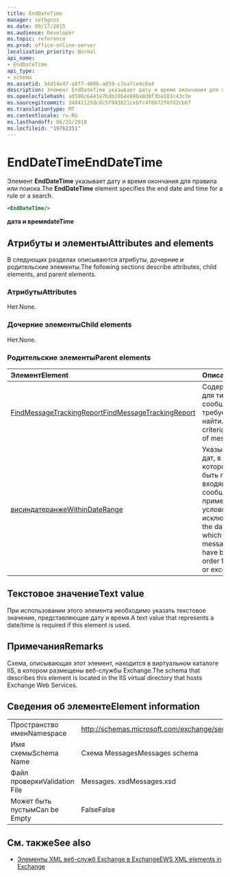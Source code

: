 ```yaml
---
title: EndDateTime
manager: sethgros
ms.date: 09/17/2015
ms.audience: Developer
ms.topic: reference
ms.prod: office-online-server
localization_priority: Normal
api_name:
- EndDateTime
api_type:
- schema
ms.assetid: 54d14e47-a8f7-400b-a859-c7ea7ce4c6a4
description: Элемент EndDateTime указывает дату и время окончания для правила или поиска.
ms.openlocfilehash: ad596c6441e7bdb10b4e886a8d0f3ba183c43c3e
ms.sourcegitcommit: 34041125dc8c5f993b21cebfc4f8b72f0fd2cb6f
ms.translationtype: MT
ms.contentlocale: ru-RU
ms.lasthandoff: 06/25/2018
ms.locfileid: "19762351"
---
```

# <a name="enddatetime"></a><span data-ttu-id="3a17b-103">EndDateTime</span><span class="sxs-lookup"><span data-stu-id="3a17b-103">EndDateTime</span></span>

<span data-ttu-id="3a17b-104">Элемент **EndDateTime** указывает дату и время окончания для правила или поиска.</span><span class="sxs-lookup"><span data-stu-id="3a17b-104">The **EndDateTime** element specifies the end date and time for a rule or a search.</span></span> 
  
```XML
<EndDateTime/>
```

 <span data-ttu-id="3a17b-105">**дата и время**</span><span class="sxs-lookup"><span data-stu-id="3a17b-105">**dateTime**</span></span>
## <a name="attributes-and-elements"></a><span data-ttu-id="3a17b-106">Атрибуты и элементы</span><span class="sxs-lookup"><span data-stu-id="3a17b-106">Attributes and elements</span></span>

<span data-ttu-id="3a17b-107">В следующих разделах описываются атрибуты, дочерние и родительские элементы.</span><span class="sxs-lookup"><span data-stu-id="3a17b-107">The following sections describe attributes, child elements, and parent elements.</span></span>
  
### <a name="attributes"></a><span data-ttu-id="3a17b-108">Атрибуты</span><span class="sxs-lookup"><span data-stu-id="3a17b-108">Attributes</span></span>

<span data-ttu-id="3a17b-109">Нет.</span><span class="sxs-lookup"><span data-stu-id="3a17b-109">None.</span></span>
  
### <a name="child-elements"></a><span data-ttu-id="3a17b-110">Дочерние элементы</span><span class="sxs-lookup"><span data-stu-id="3a17b-110">Child elements</span></span>

<span data-ttu-id="3a17b-111">Нет.</span><span class="sxs-lookup"><span data-stu-id="3a17b-111">None.</span></span>
  
### <a name="parent-elements"></a><span data-ttu-id="3a17b-112">Родительские элементы</span><span class="sxs-lookup"><span data-stu-id="3a17b-112">Parent elements</span></span>

|<span data-ttu-id="3a17b-113">**Элемент**</span><span class="sxs-lookup"><span data-stu-id="3a17b-113">**Element**</span></span>|<span data-ttu-id="3a17b-114">**Описание**</span><span class="sxs-lookup"><span data-stu-id="3a17b-114">**Description**</span></span>|
|:-----|:-----|
|[<span data-ttu-id="3a17b-115">FindMessageTrackingReport</span><span class="sxs-lookup"><span data-stu-id="3a17b-115">FindMessageTrackingReport</span></span>](findmessagetrackingreport.md) <br/> |<span data-ttu-id="3a17b-116">Содержит условия для типов сообщений, которые требуется найти.</span><span class="sxs-lookup"><span data-stu-id="3a17b-116">Contains criteria for the types of messages to find.</span></span>  <br/> |
|[<span data-ttu-id="3a17b-117">висиндатеранже</span><span class="sxs-lookup"><span data-stu-id="3a17b-117">WithinDateRange</span></span>](withindaterange.md) <br/> |<span data-ttu-id="3a17b-118">Указывает диапазон дат, в течение которого должны быть получены входящие сообщения, чтобы применялось условие или исключение.</span><span class="sxs-lookup"><span data-stu-id="3a17b-118">Specifies the date range within which incoming messages have to have been received in order for the condition or exception to apply.</span></span>  <br/> |
   
## <a name="text-value"></a><span data-ttu-id="3a17b-119">Текстовое значение</span><span class="sxs-lookup"><span data-stu-id="3a17b-119">Text value</span></span>

<span data-ttu-id="3a17b-120">При использовании этого элемента необходимо указать текстовое значение, представляющее дату и время.</span><span class="sxs-lookup"><span data-stu-id="3a17b-120">A text value that represents a date/time is required if this element is used.</span></span>
  
## <a name="remarks"></a><span data-ttu-id="3a17b-121">Примечания</span><span class="sxs-lookup"><span data-stu-id="3a17b-121">Remarks</span></span>

<span data-ttu-id="3a17b-122">Схема, описывающая этот элемент, находится в виртуальном каталоге IIS, в котором размещены веб-службы Exchange.</span><span class="sxs-lookup"><span data-stu-id="3a17b-122">The schema that describes this element is located in the IIS virtual directory that hosts Exchange Web Services.</span></span>
  
## <a name="element-information"></a><span data-ttu-id="3a17b-123">Сведения об элементе</span><span class="sxs-lookup"><span data-stu-id="3a17b-123">Element information</span></span>

|||
|:-----|:-----|
|<span data-ttu-id="3a17b-124">Пространство имен</span><span class="sxs-lookup"><span data-stu-id="3a17b-124">Namespace</span></span>  <br/> |http://schemas.microsoft.com/exchange/services/2006/messages  <br/> |
|<span data-ttu-id="3a17b-125">Имя схемы</span><span class="sxs-lookup"><span data-stu-id="3a17b-125">Schema Name</span></span>  <br/> |<span data-ttu-id="3a17b-126">Схема Messages</span><span class="sxs-lookup"><span data-stu-id="3a17b-126">Messages schema</span></span>  <br/> |
|<span data-ttu-id="3a17b-127">Файл проверки</span><span class="sxs-lookup"><span data-stu-id="3a17b-127">Validation File</span></span>  <br/> |<span data-ttu-id="3a17b-128">Messages. xsd</span><span class="sxs-lookup"><span data-stu-id="3a17b-128">Messages.xsd</span></span>  <br/> |
|<span data-ttu-id="3a17b-129">Может быть пустым</span><span class="sxs-lookup"><span data-stu-id="3a17b-129">Can be Empty</span></span>  <br/> |<span data-ttu-id="3a17b-130">False</span><span class="sxs-lookup"><span data-stu-id="3a17b-130">False</span></span>  <br/> |
   
## <a name="see-also"></a><span data-ttu-id="3a17b-131">См. также</span><span class="sxs-lookup"><span data-stu-id="3a17b-131">See also</span></span>



- [<span data-ttu-id="3a17b-132">Элементы XML веб-служб Exchange в Exchange</span><span class="sxs-lookup"><span data-stu-id="3a17b-132">EWS XML elements in Exchange</span></span>](ews-xml-elements-in-exchange.md)

